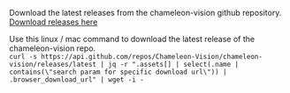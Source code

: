 Download the latest releases from the chameleon-vision github repository.
[Download releases here](https://github.com/Chameleon-Vision/chameleon-vision/releases)
<p>
Use this linux / mac command to download the latest release of the chameleon-vision repo.
<code>
curl -s https://api.github.com/repos/Chameleon-Vision/chameleon-vision/releases/latest | jq -r ".assets[] | select(.name | contains(\"search param for specific download url\")) | .browser_download_url" | wget -i -
</code>
